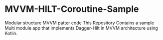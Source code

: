 # MVVM-HILT-Coroutine-Sample
Modular structure MVVM patter code
This Repository Contains a sample Multi module app that implements Dagger-Hilt in MVVM architecture using Kotlin.


